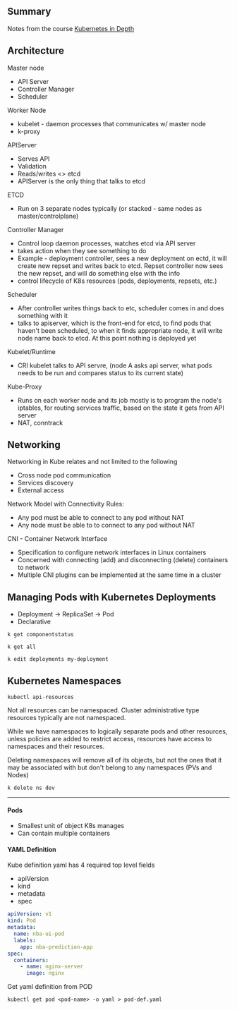 ## Summary
Notes from the course [Kubernetes in Depth](https://kube.academy/courses/kubernetes-in-depth)

## Architecture

Master node
* API Server
* Controller Manager
* Scheduler

Worker Node
* kubelet - daemon processes that communicates w/ master node
* k-proxy

APIServer
* Serves API
* Validation
* Reads/writes <> etcd
* APIServer is the only thing that talks to etcd

ETCD
* Run on 3 separate nodes typically (or stacked - same nodes as master/controlplane)

Controller Manager
* Control loop daemon processes, watches etcd via API server
* takes action when they see something to do
* Example - deployment controller, sees a new deployment on ectd, it will create new repset and writes back to etcd. Repset controller now sees the new repset, and will do something else with the info
* control lifecycle of K8s resources (pods, deployments, repsets, etc.)

Scheduler
* After controller writes things back to etc, scheduler comes in and does something with it
* talks to apiserver, which is the front-end for etcd, to find pods that haven't been scheduled, to when it finds appropriate node, it will write node name back to etcd. At this point nothing is deployed yet

Kubelet/Runtime
* CRI kubelet talks to API servre, (node A asks api server, what pods needs to be run and compares status to its current state)

Kube-Proxy
* Runs on each worker node and its job mostly is to program the node's iptables, for routing services traffic, based on the state it gets from API server
* NAT, conntrack


## Networking

Networking in Kube relates and not limited to the following
* Cross node pod communication
* Services discovery
* External access

Network Model with Connectivity Rules:
* Any pod must be able to connect to any pod without NAT
* Any node must be able to to connect to any pod without NAT

CNI - Container Network Interface
* Specification to configure network interfaces in Linux containers
* Concerned with connecting (add) and disconnecting (delete) containers to network
* Multiple CNI plugins can be implemented at the same time in a cluster


## Managing Pods with Kubernetes Deployments
* Deployment -> ReplicaSet -> Pod
* Declarative


`k get componentstatus`

`k get all`

`k edit deployments my-deployment`


## Kubernetes Namespaces

`kubectl api-resources`

Not all resources can be namespaced. Cluster administrative type resources typically are not namespaced.

While we have namespaces to logically separate pods and other resources, unless policies are added to restrict access, resources have access to namespaces and their resources.


Deleting namespaces will remove all of its objects, but not the ones that it may be associated with but don't belong to any namespaces (PVs and Nodes)

	k delete ns dev


---

#### Pods
* Smallest unit of object K8s manages
* Can contain multiple containers

#### YAML Definition

Kube definition yaml has 4 required top level fields
* apiVersion
* kind
* metadata
* spec

```yaml
apiVersion: v1
kind: Pod
metadata:
  name: nba-ui-pod
  labels:
    app: nba-prediction-app
spec:
  containers:
    - name: nginx-server
      image: nginx
```

Get yaml definition from POD

`kubectl get pod <pod-name> -o yaml > pod-def.yaml`